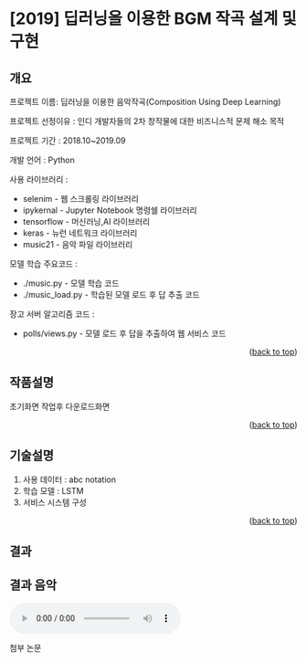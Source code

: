 <a name="readme-top"></a>
# [2019] 딥러닝을 이용한 BGM 작곡 설계 및 구현


## 개요
프로젝트 이름: 딥러닝을 이용한 음악작곡(Composition Using Deep Learning)

프로젝트 선정이유 : 인디 개발자들의 2차 창작물에 대한 비즈니스적 문제 해소 목적

프로젝트 기간 : 2018.10~2019.09

개발 언어 : Python

사용 라이브러리 : 
* selenim - 웹 스크롤링 라이브러리
* ipykernal - Jupyter Notebook 명령쉘 라이브러리
* tensorflow - 머신러닝,AI 라이브러리
* keras - 뉴런 네트워크 라이브러리
* music21 - 음악 파일 라이브러리

모델 학습 주요코드 : 
* ./music.py - 모델 학습 코드
* ./music_load.py - 학습된 모델 로드 후 답 추출 코드

장고 서버 알고리즘 코드 :
* polls/views.py - 모델 로드 후 답을 추출하여 웹 서비스 코드
  
<p align="right">(<a href="#readme-top">back to top</a>)</p>

## 작품설명
초기화면 작업후 다운로드화면


<p align="right">(<a href="#readme-top">back to top</a>)</p>

## 기술설명
1) 사용 데이터 : abc notation
2) 학습 모델 : LSTM
3) 서비스 시스템 구성


<p align="right">(<a href="#readme-top">back to top</a>)</p>

## 결과



## 결과 음악
<audio controls>
  <source src="readme/happy.mp3" type="audio/mpeg">
  <source src="readme/calm.mp3" type="audio/mpeg">
  <source src="readme/urgency.mp3" type="audio/mpeg">
</audio>

첨부 논문

<a href="readme/Design and Implementation of BGM Composition Service Using Deep Learning.pdf"/>
